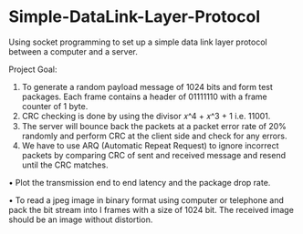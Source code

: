# Simple-DataLink-Layer-Protocol

Using socket programming to set up a simple data link layer protocol between a computer and a server.

Project Goal:

   1. To generate a random payload message of 1024 bits and form test packages. Each frame contains a header of 01111110 with a frame counter of 1 byte. 
   2. CRC checking is done by using the divisor 𝑥^4 + 𝑥^3 + 1 i.e. 11001.
   3. The server will bounce back the packets at a packet error rate of 20% randomly and perform CRC at the client side and check for any errors.
   4. We have to use ARQ (Automatic Repeat Request) to ignore incorrect packets by comparing CRC of sent and received message and resend until the CRC matches.
   
• Plot the transmission end to end latency and the package drop rate.

• To read a jpeg image in binary format using computer or telephone and pack the bit stream into I frames with a size of 1024 bit. The received image should be an image without distortion.
